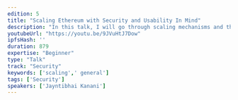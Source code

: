 ```yaml
---
edition: 5
title: "Scaling Ethereum with Security and Usability In Mind"
description: "In this talk, I will go through scaling mechanisms and their disadvantages at a user and developer perspective. With our approach at Matic https://matic.network, plasma-fied sidechain, I will explain how we are tackling security using plasma, predicates, and normal state computation on the sidechain. Having specialized DApp specific fraud-proof using predicates, partial confirmations, different fee models allow us better usability for end users. Then will talk about how we are addressing the issue for users when they interact with multiple chains - Ethereum and Plasma sidechain using walletconnect protocol.  Overall, it explains how connecting some important dots on Ethereum landscape can help us achieve scalability and usability, and clears our path to mass adoption which we all are aiming for."
youtubeUrl: "https://youtu.be/9JVuHtJ7Dow"
ipfsHash: ''
duration: 879
expertise: "Beginner"
type: "Talk"
track: "Security"
keywords: ['scaling',' general']
tags: ['Security']
speakers: ['Jayntibhai Kanani']
---
```

